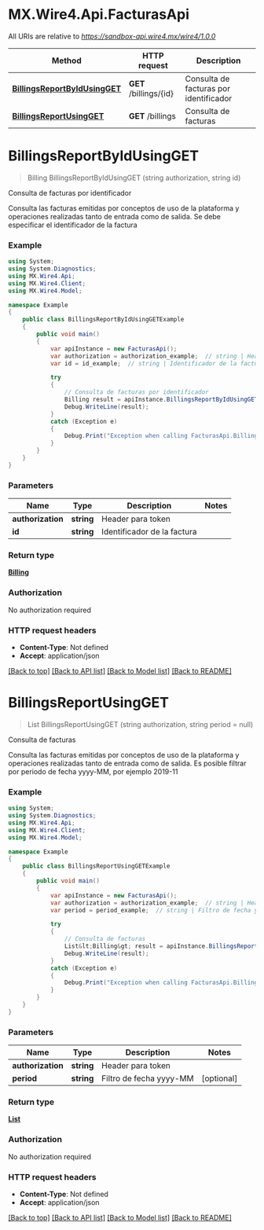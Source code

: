 # MX.Wire4.Api.FacturasApi

All URIs are relative to *https://sandbox-api.wire4.mx/wire4/1.0.0*

Method | HTTP request | Description
------------- | ------------- | -------------
[**BillingsReportByIdUsingGET**](FacturasApi.md#billingsreportbyidusingget) | **GET** /billings/{id} | Consulta de facturas por identificador
[**BillingsReportUsingGET**](FacturasApi.md#billingsreportusingget) | **GET** /billings | Consulta de facturas

<a name="billingsreportbyidusingget"></a>
# **BillingsReportByIdUsingGET**
> Billing BillingsReportByIdUsingGET (string authorization, string id)

Consulta de facturas por identificador

Consulta las facturas emitidas por conceptos de uso de la plataforma y operaciones realizadas tanto de entrada como de salida. Se debe especificar el identificador de la factura

### Example
```csharp
using System;
using System.Diagnostics;
using MX.Wire4.Api;
using MX.Wire4.Client;
using MX.Wire4.Model;

namespace Example
{
    public class BillingsReportByIdUsingGETExample
    {
        public void main()
        {
            var apiInstance = new FacturasApi();
            var authorization = authorization_example;  // string | Header para token
            var id = id_example;  // string | Identificador de la factura

            try
            {
                // Consulta de facturas por identificador
                Billing result = apiInstance.BillingsReportByIdUsingGET(authorization, id);
                Debug.WriteLine(result);
            }
            catch (Exception e)
            {
                Debug.Print("Exception when calling FacturasApi.BillingsReportByIdUsingGET: " + e.Message );
            }
        }
    }
}
```

### Parameters

Name | Type | Description  | Notes
------------- | ------------- | ------------- | -------------
 **authorization** | **string**| Header para token | 
 **id** | **string**| Identificador de la factura | 

### Return type

[**Billing**](Billing.md)

### Authorization

No authorization required

### HTTP request headers

 - **Content-Type**: Not defined
 - **Accept**: application/json

[[Back to top]](#) [[Back to API list]](../README.md#documentation-for-api-endpoints) [[Back to Model list]](../README.md#documentation-for-models) [[Back to README]](../README.md)
<a name="billingsreportusingget"></a>
# **BillingsReportUsingGET**
> List<Billing> BillingsReportUsingGET (string authorization, string period = null)

Consulta de facturas

Consulta las facturas emitidas por conceptos de uso de la plataforma y operaciones realizadas tanto de entrada como de salida. Es posible filtrar por periodo de fecha yyyy-MM, por ejemplo 2019-11

### Example
```csharp
using System;
using System.Diagnostics;
using MX.Wire4.Api;
using MX.Wire4.Client;
using MX.Wire4.Model;

namespace Example
{
    public class BillingsReportUsingGETExample
    {
        public void main()
        {
            var apiInstance = new FacturasApi();
            var authorization = authorization_example;  // string | Header para token
            var period = period_example;  // string | Filtro de fecha yyyy-MM (optional) 

            try
            {
                // Consulta de facturas
                List&lt;Billing&gt; result = apiInstance.BillingsReportUsingGET(authorization, period);
                Debug.WriteLine(result);
            }
            catch (Exception e)
            {
                Debug.Print("Exception when calling FacturasApi.BillingsReportUsingGET: " + e.Message );
            }
        }
    }
}
```

### Parameters

Name | Type | Description  | Notes
------------- | ------------- | ------------- | -------------
 **authorization** | **string**| Header para token | 
 **period** | **string**| Filtro de fecha yyyy-MM | [optional] 

### Return type

[**List<Billing>**](Billing.md)

### Authorization

No authorization required

### HTTP request headers

 - **Content-Type**: Not defined
 - **Accept**: application/json

[[Back to top]](#) [[Back to API list]](../README.md#documentation-for-api-endpoints) [[Back to Model list]](../README.md#documentation-for-models) [[Back to README]](../README.md)
